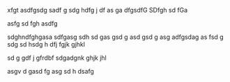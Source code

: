  xfgt
 asdfgsdg
sadf
g
sdg
hdfg
j
df
as
ga dfgsdfG SDfgh sd fGa

asfg sd
fgh asdfg

sdghndfghgasa sdfgasg sdh sd gas
gsd
g asd
gsd
g
asg adfgsdag
as
fsd
g 
sdg
sd
hsdg
h dfj 
fgjk
gjhkl 

sd
g
gdf
j gfrdbf sdgadgnk
ghjk
jhl


asgv
d
gasd
fg
asg
sd
h
dsafg
